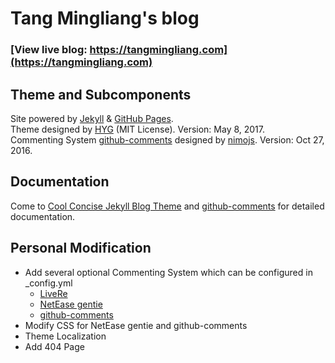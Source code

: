 # Tang Mingliang's blog

### [View live blog: https://tangmingliang.com](https://tangmingliang.com)

## Theme and Subcomponents

Site powered by [Jekyll](https://jekyllrb.com/) & [GitHub Pages](https://pages.github.com/).  
Theme designed by [HYG](https://github.com/Gaohaoyang) (MIT License). Version: May 8, 2017.  
Commenting System [github-comments](https://github.com/nimojs/github-comments) 
designed by [nimojs](https://github.com/nimojs). Version: Oct 27, 2016.

## Documentation
Come to [Cool Concise Jekyll Blog Theme](https://github.com/Gaohaoyang/gaohaoyang.github.io) and 
[github-comments](https://github.com/nimojs/github-comments) for detailed documentation.

## Personal Modification

- Add several optional Commenting System which can be configured in _config.yml
	- [LiveRe](https://livere.com)
	- [NetEase gentie](https://gentie.163.com/)
	- [github-comments](https://github.com/nimojs/github-comments)
- Modify CSS for NetEase gentie and github-comments
- Theme Localization
- Add 404 Page
